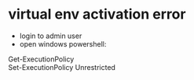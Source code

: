 
# virtual env activation error
*	login to admin user
*	open windows powershell:<br />
  
Get-ExecutionPolicy<br />
Set-ExecutionPolicy Unrestricted 
